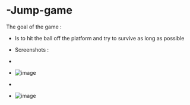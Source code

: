 # -Jump-game

The goal of the game :
- Is to hit the ball off the platform and try to survive as long as possible

- Screenshots :
- 
- ![image](https://github.com/MaksimBarkunov/-Jump-game/assets/152010705/caba96f7-0dd5-46df-9b43-10804608813d)
- 
- ![image](https://github.com/MaksimBarkunov/-Jump-game/assets/152010705/8f5a928d-70fd-48b1-8ff9-8d8ae5877d06)
